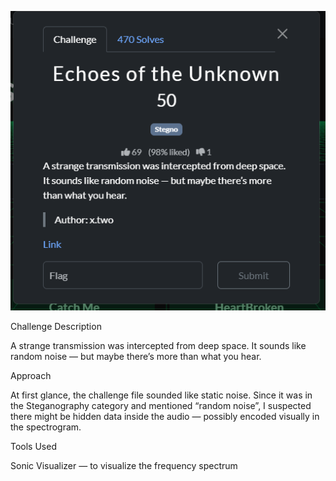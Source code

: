 ![Challenge screenshot](Warmup/Screenshot2025-10-20091945.png)

Challenge Description

A strange transmission was intercepted from deep space.
It sounds like random noise — but maybe there’s more than what you hear.


Approach

At first glance, the challenge file sounded like static noise. Since it was in the Steganography category and mentioned “random noise”, I suspected there might be hidden data inside the audio — possibly encoded visually in the spectrogram.

Tools Used

Sonic Visualizer — to visualize the frequency spectrum

